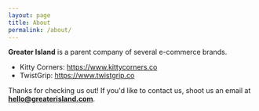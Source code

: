 ```yaml
---
layout: page
title: About
permalink: /about/
---
```

**Greater Island** is a parent company of several e-commerce brands.

* Kitty Corners: https://www.kittycorners.co
* TwistGrip: https://www.twistgrip.co

Thanks for checking us out!
If you'd like to contact us, shoot us an email at **hello@greaterisland.com**.
